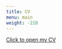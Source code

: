 ```yaml
---
title: CV
menu: main
weight: -210
---
```


[Click to open my CV](../page/Resume_PierreAngeOliva.pdf)
